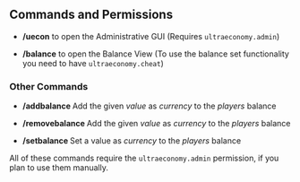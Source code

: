 ## Commands and Permissions

* **/uecon** to open the Administrative GUI
(Requires ``ultraeconomy.admin``)

* **/balance** to open the Balance View
(To use the balance set functionality you need to have ``ultraeconomy.cheat``)



### Other Commands

* **/addbalance <Player> <Currency> <Value>**
  Add the given *value* as *currency* to the *players* balance
  
* **/removebalance <Player> <Currency> <Value>**
  Add the given *value* as *currency* to the *players* balance
  
* **/setbalance <Player> <Currency> <Value>**
  Set a value as *currency* to the *players* balance

All of these commands require the ``ultraeconomy.admin`` permission, if you plan to use them manually.
